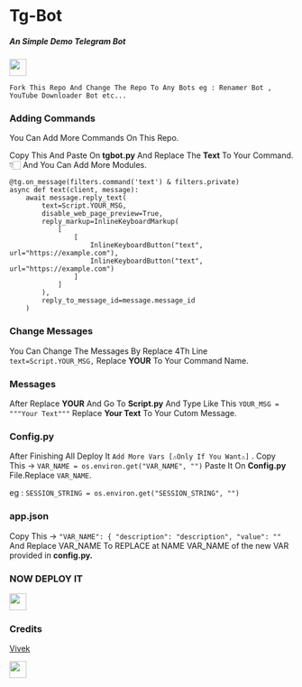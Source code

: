 # Tg-Bot

##### An Simple Demo Telegram Bot

<p align="left">
  <a href="https://docs.pyrogram.org/">
     <img height="30px" src="https://telegra.ph/file/4a642e823b5250c99da91.jpg">
  </a>

`Fork This Repo And Change The Repo To Any Bots
eg : Renamer Bot , YouTube Downloader Bot etc...`

### Adding Commands

You Can Add More Commands On This Repo.

Copy This And Paste On **tgbot.py** And Replace The **Text** To Your Command.👇🏻 And You Can Add More Modules.
`````
@tg.on_message(filters.command('text') & filters.private)
async def text(client, message):
    await message.reply_text(
        text=Script.YOUR_MSG,
        disable_web_page_preview=True,
        reply_markup=InlineKeyboardMarkup(
            [
                [
                    InlineKeyboardButton("text", url="https://example.com"),
                    InlineKeyboardButton("text", url="https://example.com")
                ]
            ]
        ),
        reply_to_message_id=message.message_id
    )
`````
### Change Messages

You Can Change The Messages By Replace 4Th Line ```text=Script.YOUR_MSG,``` Replace **YOUR** To Your Command Name.

### Messages

After Replace **YOUR** And Go To **Script.py** And Type Like This ```YOUR_MSG = """Your Text"""``` Replace **Your Text** To Your Cutom Message.

### Config.py

After Finishing All Deploy It `Add More Vars [⚠️Only If You Want⚠️]` . Copy This -> ```VAR_NAME = os.environ.get("VAR_NAME", "")``` Paste It On **Config.py** File.Replace `VAR_NAME`.

eg : ```SESSION_STRING = os.environ.get("SESSION_STRING", "")```

### app.json

Copy This -> ```"VAR_NAME": {
            "description": "description",
            "value": ""``` And Replace VAR_NAME To REPLACE at NAME VAR_NAME of the new VAR provided in **config.py.**

### NOW DEPLOY IT
<p align="left">
  <a href="https://heroku.com/deploy/">
     <img height="30px" src="https://img.shields.io/badge/Deploy%20To%20Heroku-blueviolet?style=for-the-badge&logo=heroku">
  </a>

### Credits

[Vivek](https://github.com/Vivek-TP)

<p align="left">
  <a href="https://docs.pyrogram.org/">
     <img height="30px" src="https://telegra.ph/file/4a642e823b5250c99da91.jpg">
  </a>
